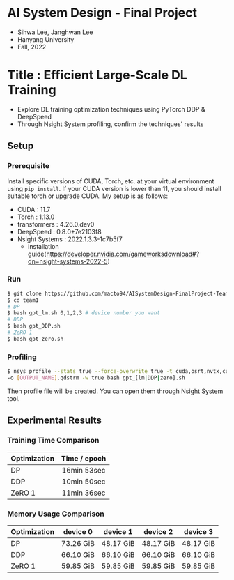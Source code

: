 # AI System Design - Final Project
- Sihwa Lee, Janghwan Lee
- Hanyang University
- Fall, 2022
# Title : Efficient Large-Scale DL Training
- Explore DL training optimization techniques using PyTorch DDP & DeepSpeed
- Through Nsight System profiling, confirm the techniques' results

## Setup
### Prerequisite
Install specific versions of CUDA, Torch, etc. at your virtual environment using `pip install`. If your CUDA version is lower than 11, you should install suitable torch or upgrade CUDA. My setup is as follows:
- CUDA : 11.7
- Torch : 1.13.0
- transformers : 4.26.0.dev0
- DeepSpeed : 0.8.0+7e2103f8
- Nsight Systems : 2022.1.3.3-1c7b5f7 
  - installation guide(https://developer.nvidia.com/gameworksdownload#?dn=nsight-systems-2022-5)

### Run
```bash
$ git clone https://github.com/macto94/AISystemDesign-FinalProject-Team1.git team1
$ cd team1
# DP
$ bash gpt_lm.sh 0,1,2,3 # device number you want
# DDP
$ bash gpt_DDP.sh
# ZeRO 1
$ bash gpt_zero.sh
```

### Profiling
```bash
$ nsys profile --stats true --force-overwrite true -t cuda,osrt,nvtx,cudnn \
-o [OUTPUT_NAME].qdstrm -w true bash gpt_[lm|DDP|zero].sh
```
Then profile file will be created. You can open them through Nsight System tool.

## Experimental Results

### Training Time Comparison
| Optimization | Time / epoch |
|--------------|:------------:|
|      DP      |  16min 53sec |
|      DDP     |  10min 50sec |
|     ZeRO 1   |  11min 36sec |

### Memory Usage Comparison
| Optimization | device 0 | device 1 | device 2 | device 3 |
|--------------|:--------:|:--------:|:--------:|:--------:|
|      DP      | 73.26 GiB| 48.17 GiB| 48.17 GiB| 48.17 GiB|
|      DDP     | 66.10 GiB| 66.10 GiB| 66.10 GiB| 66.10 GiB|
|     ZeRO 1   | 59.85 GiB| 59.85 GiB| 59.85 GiB| 59.85 GiB|
